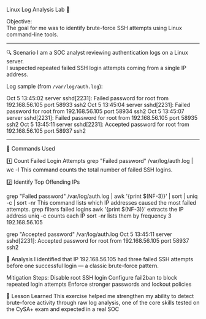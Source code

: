 Linux Log Analysis Lab 🧠

Objective:  
The goal for me was to identify brute-force SSH attempts using Linux command-line tools.

---

🔍 Scenario
I am a SOC analyst reviewing authentication logs on a Linux server.  
I suspected repeated failed SSH login attempts coming from a single IP address.

Log sample (from `/var/log/auth.log`):

Oct 5 13:45:02 server sshd[2231]: Failed password for root from 192.168.56.105 port 58933 ssh2
Oct 5 13:45:04 server sshd[2231]: Failed password for root from 192.168.56.105 port 58934 ssh2
Oct 5 13:45:07 server sshd[2231]: Failed password for root from 192.168.56.105 port 58935 ssh2
Oct 5 13:45:11 server sshd[2231]: Accepted password for root from 192.168.56.105 port 58937 ssh2

---

🧰 Commands Used

1️⃣ Count Failed Login Attempts
grep "Failed password" /var/log/auth.log | wc -l
This command counts the total number of failed SSH logins.

2️⃣ Identify Top Offending IPs

grep "Failed password" /var/log/auth.log | awk '{print $(NF-3)}' | sort | uniq -c | sort -nr
This command lists which IP addresses caused the most failed attempts.
grep filters failed logins
awk '{print $(NF-3)}' extracts the IP address
uniq -c counts each IP
sort -nr lists them by frequency
3 192.168.56.105

grep "Accepted password" /var/log/auth.log
Oct  5 13:45:11 server sshd[2231]: Accepted password for root from 192.168.56.105 port 58937 ssh2

🧩 Analysis
I identified that IP 192.168.56.105 had three failed SSH attempts before one successful login — a classic brute-force pattern.

Mitigation Steps:
Disable root SSH login
Configure fail2ban to block repeated login attempts
Enforce stronger passwords and lockout policies

🧠 Lesson Learned
This exercise helped me strengthen my ability to detect brute-force activity through raw log analysis, one of the core skills tested on the CySA+ exam and expected in a real SOC
